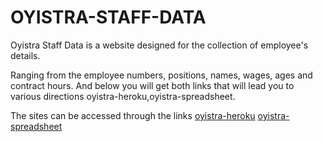 # OYISTRA-STAFF-DATA

  Oyistra Staff Data is a website designed for the collection of employee's details.

  Ranging from the employee numbers, positions, names, wages, ages and contract hours.
  And below you will get both links that will lead you to various directions oyistra-heroku,oyistra-spreadsheet.

  The sites can be accessed through the links [oyistra-heroku](https://oyistra-staff-data-3f59f12d77b3.herokuapp.com/) [oyistra-spreadsheet](https://docs.google.com/spreadsheets/d/1kHBdajrLnGRutdMd_iQ3cj9XT7uqmDMTrZvOMFGT_Bw/edit?gid=0#gid=0)














